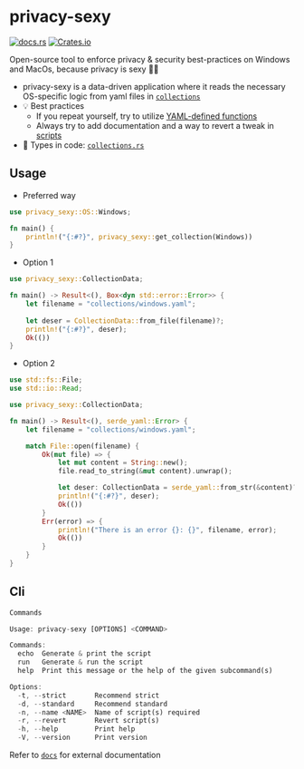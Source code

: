 # privacy-sexy

[![docs.rs](https://img.shields.io/docsrs/privacy-sexy?style=flat-square)](https://docs.rs/privacy-sexy/latest/privacy_sexy/)
[![Crates.io](https://img.shields.io/crates/v/privacy-sexy?style=flat-square)](https://crates.io/crates/privacy-sexy)

Open-source tool to enforce privacy & security best-practices on Windows and MacOs, because privacy is sexy 🍑🍆

- privacy-sexy is a data-driven application where it reads the necessary OS-specific logic from
  yaml files in [`collections`](collections)
- 💡 Best practices
    - If you repeat yourself, try to utilize [YAML-defined functions](FunctionData)
    - Always try to add documentation and a way to revert a tweak in [scripts](ScriptData)
- 📖 Types in code: [`collections.rs`](src/collection.rs)

## Usage

- Preferred way
```rust
use privacy_sexy::OS::Windows;

fn main() {
    println!("{:#?}", privacy_sexy::get_collection(Windows))
}
```

- Option 1
```rust
use privacy_sexy::CollectionData;

fn main() -> Result<(), Box<dyn std::error::Error>> {
    let filename = "collections/windows.yaml";
    
    let deser = CollectionData::from_file(filename)?;
    println!("{:#?}", deser);
    Ok(())
}
```

- Option 2
```rust
use std::fs::File;
use std::io::Read;

use privacy_sexy::CollectionData;

fn main() -> Result<(), serde_yaml::Error> {
    let filename = "collections/windows.yaml";

    match File::open(filename) {
        Ok(mut file) => {
            let mut content = String::new();
            file.read_to_string(&mut content).unwrap();

            let deser: CollectionData = serde_yaml::from_str(&content)?;
            println!("{:#?}", deser);
            Ok(())
        }
        Err(error) => {
            println!("There is an error {}: {}", filename, error);
            Ok(())
        }
    }
}
```

## Cli

```rust
Commands

Usage: privacy-sexy [OPTIONS] <COMMAND>

Commands:
  echo  Generate & print the script
  run   Generate & run the script
  help  Print this message or the help of the given subcommand(s)

Options:
  -t, --strict       Recommend strict
  -d, --standard     Recommend standard
  -n, --name <NAME>  Name of script(s) required
  -r, --revert       Revert script(s)
  -h, --help         Print help
  -V, --version      Print version
```

Refer to [`docs`](https://github.com/undergroundwires/privacy.sexy/tree/master/docs) for external documentation